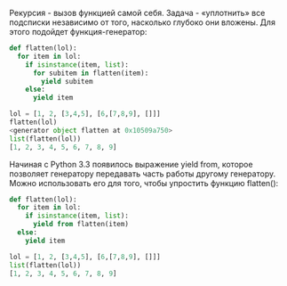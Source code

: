 Рекурсия - вызов функцией самой себя.
Задача - «уплотнить» все подсписки независимо от того, насколько глубоко они вложены. Для этого подойдет функция-генератор:
```python
def flatten(lol):
  for item in lol:
    if isinstance(item, list):
      for subitem in flatten(item):
        yield subitem
    else:
      yield item

lol = [1, 2, [3,4,5], [6,[7,8,9], []]]
flatten(lol)
<generator object flatten at 0x10509a750>
list(flatten(lol))
[1, 2, 3, 4, 5, 6, 7, 8, 9]
```

Начиная с Python 3.3 появилось выражение yield from, которое позволяет генератору передавать часть работы другому генератору. Можно использовать его для того, чтобы упростить функцию flatten():
```python
def flatten(lol):
  for item in lol:
    if isinstance(item, list):
      yield from flatten(item)
  else:
    yield item

lol = [1, 2, [3,4,5], [6,[7,8,9], []]]
list(flatten(lol))
[1, 2, 3, 4, 5, 6, 7, 8, 9]
```
